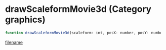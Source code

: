 # drawScaleformMovie3d (Category graphics)

```js
function drawScaleformMovie3d(scaleform: int, posX: number, posY: number, posZ: number, rotX: number, rotY: number, rotZ: number, p7: number, sharpness: number, p9: number, scaleX: number, scaleY: number, scaleZ: number, p13: number): void
```

[filename](drawScaleformMovie3d_m.md ':include')